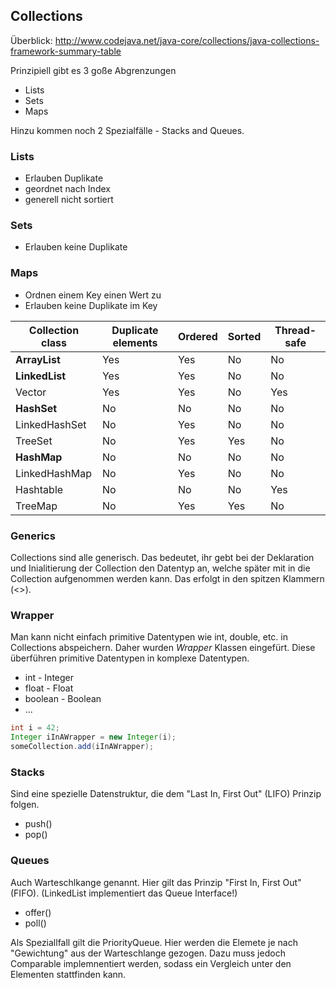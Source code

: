 ## Collections

Überblick: http://www.codejava.net/java-core/collections/java-collections-framework-summary-table

Prinzipiell gibt es 3 goße Abgrenzungen

- Lists
- Sets
- Maps

Hinzu kommen noch 2 Spezialfälle - Stacks and Queues.

### Lists
- Erlauben Duplikate
- geordnet nach Index
- generell nicht sortiert

### Sets
- Erlauben keine Duplikate

### Maps
- Ordnen einem Key einen Wert zu
- Erlauben keine Duplikate im Key

Collection class | Duplicate elements | Ordered | Sorted | Thread-safe
---- | ---- | ---- | ---- | ----
__ArrayList__ | Yes | Yes | No | No
__LinkedList__ | Yes | Yes | No | No
Vector | Yes | Yes | No | Yes
__HashSet__ | No | No | No | No
LinkedHashSet | No | Yes | No | No
TreeSet | No | Yes | Yes | No
__HashMap__ | No | No | No | No
LinkedHashMap | No | Yes | No | No
Hashtable | No | No | No | Yes
TreeMap | No | Yes | Yes | No

### Generics

Collections sind alle generisch. Das bedeutet, ihr gebt bei der Deklaration und Inialitierung der Collection den Datentyp an, welche später mit in die Collection aufgenommen werden kann. Das erfolgt in den spitzen Klammern (<>).

### Wrapper

Man kann nicht einfach primitive Datentypen wie int, double, etc. in Collections abspeichern. Daher wurden _Wrapper_ Klassen eingefürt. Diese überführen primitive Datentypen in komplexe Datentypen.
- int - Integer
- float - Float
- boolean - Boolean
- ...

```java
int i = 42;
Integer iInAWrapper = new Integer(i);
someCollection.add(iInAWrapper);
```

### Stacks

Sind eine spezielle Datenstruktur, die dem "Last In, First Out" (LIFO) Prinzip folgen.

- push()
- pop()

### Queues

Auch Warteschlkange genannt. Hier gilt das Prinzip "First In, First Out" (FIFO). (LinkedList implementiert das Queue Interface!)

- offer()
- poll()

Als Speziallfall gilt die PriorityQueue. Hier werden die Elemete je nach "Gewichtung" aus der Warteschlange gezogen. Dazu muss jedoch Comparable implemnentiert werden, sodass ein Vergleich unter den Elementen stattfinden kann.
